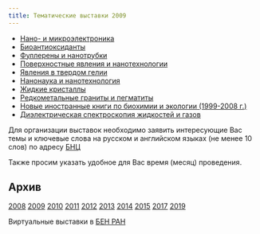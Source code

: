 ```yaml
---
title: Тематические выставки 2009
---
```


* <a href="/subjex/2009/subj01.html" title="март, 2009">Нано- и микроэлектроника</a>
* <a href="/subjex/2009/subj02.html" title="май, 2009">Биоантиоксиданты</a>
* <a href="/subjex/2009/subj03.html" title="июнь-июль, 2009">Фуллерены и нанотрубки</a>
* <a href="/subjex/2009/subj04.html" title="июнь-июль, 2009">Поверхностные явления и нанотехнологии</a>
* <a href="/subjex/2009/subj06.html" title="июнь-июль, 2009">Явления в твердом гелии</a>
* <a href="/subjex/2009/subj05.html" title="июнь-июль, 2009">Нанонаука и нанотехнология</a>
* <a href="/subjex/2009/subj07.html" title="сентябрь, 2009">Жидкие кристаллы</a>
* <a href="/subjex/2009/subj08.html" title="октябрь, 2009">Редкометальные граниты и пегматиты</a>
* <a href="/subjex/2009/subj09.html" title="ноябрь, 2009">Новые иностранные книги по биохимии и экологии (1999-2008 г.)</a>
* <a href="/subjex/2009/subj10.html" title="декабрь, 2009">Диэлектрическая спектроскопия жидкостей и газов</a>

Для организации выставок необходимо заявить интересующие Вас темы и ключевые слова на русском и
английском языках (не менее 10 слов) по адресу <a href="mailto:popova@icp.ac.ru">БНЦ</a>

Также просим указать удобное для Вас время (месяц) проведения.

<h2>Архив</h2>
<a href="/subjex/2008/">2008</a>
<a class="active-link" href="/subjex/2009/">2009</a>
<a href="/subjex/2010/">2010</a>
<a href="/subjex/2011/">2011</a>
<a href="/subjex/2012/">2012</a>
<a href="/subjex/2013/">2013</a>
<a href="/subjex/2014/">2014</a>
<a href="/subjex/2015/">2015</a>
<a href="/subjex/2017/">2017</a>
<a href="/subjex/2019/">2019</a>

<p>Виртуальные выставки в <a href="http://www.benran.ru/exh/">БЕН РАН</a></p>
